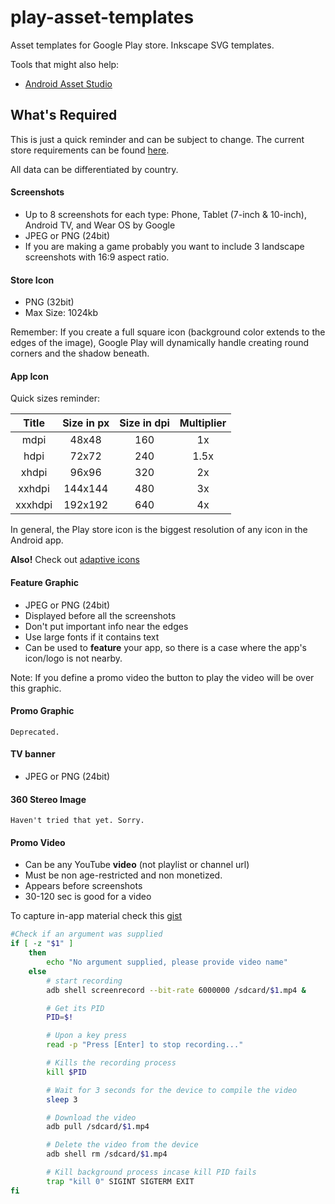 # play-asset-templates
Asset templates for Google Play store. Inkscape SVG templates.

Tools that might also help:

- [Android Asset Studio](https://romannurik.github.io/AndroidAssetStudio/index.html)

## What's Required

This is just a quick reminder and can be subject to change.
The current store requirements can be found [here](https://support.google.com/googleplay/android-developer/answer/1078870).

All data can be differentiated by country.

#### Screenshots

- Up to 8 screenshots for each type: Phone, Tablet (7-inch & 10-inch), Android TV, and Wear OS by Google
- JPEG or PNG (24bit)
- If you are making a game probably you want to include 3 landscape screenshots with 16:9 aspect ratio.

#### Store Icon

- PNG (32bit)
- Max Size: 1024kb

Remember: If you create a full square icon (background color extends to the edges of the image), Google Play will dynamically handle creating round corners and the shadow beneath.

#### App Icon

Quick sizes reminder:

|  Title  | Size in px  | Size in dpi |  Multiplier |
|:-------:|:-----------:|:-----------:|:-----------:|
|  mdpi   |    48x48    |     160     |      1x     |
|  hdpi   |    72x72    |     240     |     1.5x    |
|  xhdpi  |    96x96    |     320     |      2x     |
| xxhdpi  |   144x144   |     480     |      3x     |
| xxxhdpi |   192x192   |     640     |      4x     |

In general, the Play store icon is the biggest resolution
of any icon in the Android app.

**Also!** Check out [adaptive icons](https://developer.android.com/guide/practices/ui_guidelines/icon_design_adaptive)

#### Feature Graphic

- JPEG or PNG (24bit)
- Displayed before all the screenshots
- Don't put important info near the edges
- Use large fonts if it contains text
- Can be used to **feature** your app, so there is a case where the app's icon/logo is not nearby.

Note: If you define a promo video the button to play the video will be over this graphic.

#### Promo Graphic

`Deprecated.`

#### TV banner

- JPEG or PNG (24bit)

#### 360 Stereo Image

`Haven't tried that yet. Sorry.`

#### Promo Video

- Can be any YouTube **video** (not playlist or channel url)
- Must be non age-restricted and non monetized.
- Appears before screenshots
- 30-120 sec is good for a video

To capture in-app material check this [gist](https://gist.github.com/FriendlyTester/67c7ad26ab62849aea91)

```bash
#Check if an argument was supplied
if [ -z "$1" ]
  	then
    	echo "No argument supplied, please provide video name"
	else
	   	# start recording
		adb shell screenrecord --bit-rate 6000000 /sdcard/$1.mp4 &

		# Get its PID
		PID=$!

		# Upon a key press
		read -p "Press [Enter] to stop recording..."

		# Kills the recording process
		kill $PID

		# Wait for 3 seconds for the device to compile the video
		sleep 3

		# Download the video
		adb pull /sdcard/$1.mp4

		# Delete the video from the device
		adb shell rm /sdcard/$1.mp4

		# Kill background process incase kill PID fails
		trap "kill 0" SIGINT SIGTERM EXIT
fi
```
